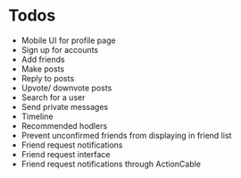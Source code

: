 # Todos
* Mobile UI for profile page
* Sign up for accounts
* Add friends
* Make posts
* Reply to posts
* Upvote/ downvote posts
* Search for a user
* Send private messages
* Timeline
* Recommended hodlers
* Prevent unconfirmed friends from displaying in friend list
* Friend request notifications
* Friend request interface
* Friend request notifications through ActionCable
